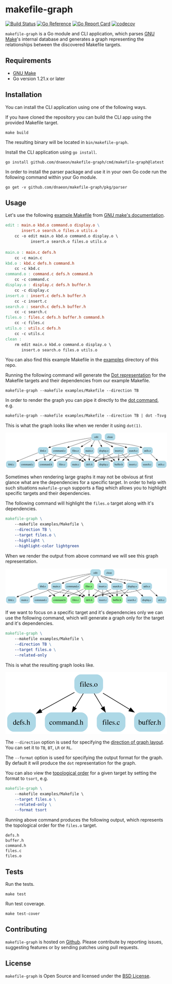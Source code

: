 # makefile-graph

[![Build Status](https://github.com/dnaeon/makefile-graph/actions/workflows/test.yaml/badge.svg)](https://github.com/dnaeon/makefile-graph/actions/workflows/test.yaml/badge.svg)
[![Go Reference](https://pkg.go.dev/badge/github.com/dnaeon/makefile-graph.svg)](https://pkg.go.dev/github.com/dnaeon/makefile-graph)
[![Go Report Card](https://goreportcard.com/badge/github.com/dnaeon/makefile-graph)](https://goreportcard.com/report/github.com/dnaeon/makefile-graph)
[![codecov](https://codecov.io/gh/dnaeon/makefile-graph/branch/master/graph/badge.svg)](https://codecov.io/gh/dnaeon/makefile-graph)

`makefile-graph` is a Go module and CLI application, which parses
[GNU Make](https://www.gnu.org/software/make/)'s internal database and generates a
graph representing the relationships between the discovered Makefile targets.

## Requirements

* [GNU Make](https://www.gnu.org/software/make/)
* Go version 1.21.x or later

## Installation

You can install the CLI application using one of the following ways.

If you have cloned the repository you can build the CLI app using the provided
Makefile target.

``` shell
make build
```

The resulting binary will be located in `bin/makefile-graph`.

Install the CLI application using `go install`.

``` shell
go install github.com/dnaeon/makefile-graph/cmd/makefile-graph@latest
```

In order to install the parser package and use it in your own Go code run the
following command within your Go module.

``` shell
go get -v github.com/dnaeon/makefile-graph/pkg/parser
```

## Usage

Let's use the following [example
Makefile](https://www.gnu.org/software/make/manual/html_node/Simple-Makefile.html)
from [GNU make's documentation](https://www.gnu.org/software/make/manual/make.html).

``` makefile
edit : main.o kbd.o command.o display.o \
       insert.o search.o files.o utils.o
	cc -o edit main.o kbd.o command.o display.o \
		   insert.o search.o files.o utils.o

main.o : main.c defs.h
	cc -c main.c
kbd.o : kbd.c defs.h command.h
	cc -c kbd.c
command.o : command.c defs.h command.h
	cc -c command.c
display.o : display.c defs.h buffer.h
	cc -c display.c
insert.o : insert.c defs.h buffer.h
	cc -c insert.c
search.o : search.c defs.h buffer.h
	cc -c search.c
files.o : files.c defs.h buffer.h command.h
	cc -c files.c
utils.o : utils.c defs.h
	cc -c utils.c
clean :
	rm edit main.o kbd.o command.o display.o \
	   insert.o search.o files.o utils.o
```

You can also find this example Makefile in the [examples](./examples/) directory
of this repo.

Running the following command will generate the [Dot
representation](https://graphviz.org/doc/info/lang.html) for the Makefile
targets and their dependencies from our example Makefile.

``` shell
makefile-graph --makefile examples/Makefile --direction TB
```

In order to render the graph you can pipe it directly to the
[dot command](https://graphviz.org/doc/info/command.html), e.g.

``` makefile
makefile-graph --makefile examples/Makefile --direction TB | dot -Tsvg -o graph.svg
```

This is what the graph looks like when we render it using `dot(1)`.

![Example Makefile Graph](./images/image-1.svg)

Sometimes when rendering large graphs it may not be obvious at first glance what
are the dependencies for a specific target. In order to help with such
situations `makefile-graph` supports a flag which allows you to highlight
specific targets and their dependencies.

The following command will highlight the `files.o` target along with it's
dependencies.

``` makefile
makefile-graph \
    --makefile examples/Makefile \
    --direction TB \
    --target files.o \
    --highlight \
    --highlight-color lightgreen
```

When we render the output from above command we will see this graph
representation.

![Example Makefile Graph Highlighted](./images/image-2.svg)

If we want to focus on a specific target and it's dependencies only we can use
the following command, which will generate a graph only for the target and it's
dependencies.

``` makefile
makefile-graph \
    --makefile examples/Makefile \
    --direction TB \
    --target files.o \
    --related-only
```

This is what the resulting graph looks like.

![Example Makefile Graph Related Only](./images/image-3.svg)

The `--direction` option is used for specifying the [direction of graph
layout](https://graphviz.org/docs/attrs/rankdir/). You can set it to `TB`, `BT`,
`LR` or `RL`.

The `--format` option is used for specifying the output format for the graph. By
default it will produce the `dot` representation for the graph.

You can also view the [topological
order](https://en.wikipedia.org/wiki/Topological_sorting) for a given target by
setting the format to `tsort`, e.g.

``` makefile
makefile-graph \
    --makefile examples/Makefile \
    --target files.o \
    --related-only \
    --format tsort
```

Running above command produces the following output, which represents the
topological order for the `files.o` target.

``` text
defs.h
buffer.h
command.h
files.c
files.o
```

## Tests

Run the tests.

``` shell
make test
```

Run test coverage.

``` shell
make test-cover
```

## Contributing

`makefile-graph` is hosted on
[Github](https://pkg.go.dev/github.com/dnaeon/makefile-graph). Please contribute
by reporting issues, suggesting features or by sending patches using pull
requests.

## License

`makefile-graph` is Open Source and licensed under the [BSD
License](http://opensource.org/licenses/BSD-2-Clause).
